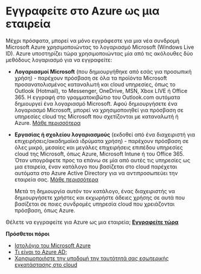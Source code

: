 <properties
    pageTitle="Εγγραφείτε στο Azure ως μια εταιρεία"
    description="Μάθετε πώς μπορείτε να χρησιμοποιήσετε έναν εταιρικό ή σχολικό λογαριασμό για να αξιοποιήσετε το υπαρχόντων λογαριασμών χρήστη, πολιτικές, ρυθμίσεις ή αναπτύξεις διακομιστή εσωτερικής εγκατάστασης που ήδη έχετε και τη βελτίωση της αποδοτικότητας μεταξύ του οργανισμού σας υποδομή ταυτοτήτων εσωτερικής εγκατάστασης και Azure AD."
    services="active-directory"
    documentationCenter=""
    authors="markusvi"
    manager="femila"
    editor=""/>

<tags
    ms.service="active-directory"
    ms.workload="identity"
    ms.tgt_pltfrm="na"
    ms.devlang="na"
    ms.topic="article"
    ms.date="10/10/2016"
    ms.author="markvi"/>


# <a name="sign-up-for-azure-as-an-organization"></a>Εγγραφείτε στο Azure ως μια εταιρεία

Μέχρι πρόσφατα, μπορεί να μόνο εγγράφεστε για μια νέα συνδρομή Microsoft Azure χρησιμοποιώντας το λογαριασμό Microsoft (Windows Live ID). Azure υποστηρίζει τώρα χρησιμοποιώντας μία από τις ακόλουθες δύο μεθόδους λογαριασμό για να εγγραφείτε:

* **Λογαριασμοί Microsoft** (που δημιουργήθηκε από εσάς για προσωπική χρήση) - παρέχουν πρόσβαση σε όλα τα προϊόντα Microsoft προσανατολισμένος καταναλωτή και cloud υπηρεσίες, όπως το Outlook (Hotmail), το Messenger, OneDrive, MSN, Xbox LIVE ή Office 365. Η εγγραφή στο γραμματοκιβώτιο του Outlook.com αυτόματα δημιουργεί ένα λογαριασμό Microsoft. Αφού δημιουργήσετε ένα λογαριασμό Microsoft, μπορεί να χρησιμοποιηθεί για πρόσβαση σε υπηρεσίες cloud της Microsoft που σχετίζονται με καταναλωτή ή Azure. [Μάθε περισσότερα](http://www.microsoft.com/account/default.aspx)

* **Εργασίας ή σχολείου λογαριασμούς** (εκδοθεί από ένα διαχειριστή για επιχειρήσεις/ακαδημαϊκά ιδρύματα χρήση) - παρέχουν πρόσβαση σε όλες μικρό, μεσαίες και μεγάλες επιχειρήσεις επιπέδου υπηρεσίες cloud της Microsoft, όπως Azure, Microsoft Intune ή του Office 365. Όταν υπογράφετε προς τα επάνω σε μία από αυτές τις υπηρεσίες ως μια εταιρεία, έναν κατάλογο που βασίζεται στο cloud παρέχεται αυτόματα στο Azure Active Directory για να αντιπροσωπεύει την εταιρεία σας. [Μάθε περισσότερα](active-directory-administer.md)

    Μετά τη δημιουργία αυτόν τον κατάλογο, ένας διαχειριστής να δημιουργήσετε χρήστες και εκχωρήστε άδειες χρήσης σε αυτά που βασίζεται σε ποιες συνδρομές υπηρεσία cloud που χρειάζονται πρόσβαση, όπως Azure.

Θέλετε να εγγραφείτε για Azure ως μια εταιρεία; [**Εγγραφείτε τώρα**](https://azure.microsoft.com/pricing/purchase-options/)

**Πρόσθετοι πόροι**

* [Ιστολόγιο του Microsoft Azure](https://azure.microsoft.com/blog/)
* [Τι είναι το Azure AD;](active-directory-whatis.md)
* [Χρησιμοποιήστε την υποδομή την ταυτότητά σας εσωτερικής εγκατάστασης στο cloud](active-directory-aadconnect.md)
